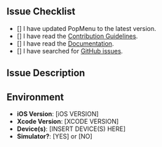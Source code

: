 ## Issue Checklist
<!-- Before submitting your issue, please make sure all the following boxes are checked by putting an x in the [] -->

- [] I have updated PopMenu to the latest version.
- [] I have read the [Contribution Guidelines](https://github.com/alexaubry/BulletinBoard/blob/master/CONTRIBUTING.md).
- [] I have read the [Documentation](https://alexaubry.github.io/BulletinBoard).
- [] I have searched for [GitHub issues](https://github.com/alexaubry/BulletinBoard/issues).

## Issue Description
<!--- Please describe the issue in detail. -->
<!--- It will help if you can write the steps to reproduce the issue. -->
<!--- Attach screenshots if they can be helpful. -->


## Environment

- **iOS Version**: [iOS VERSION]
- **Xcode Version**: [XCODE VERSION]
- **Device(s)**: [INSERT DEVICE(S) HERE]
- **Simulator?**: [YES] or [NO]
